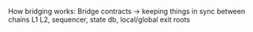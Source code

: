 How bridging works: Bridge contracts -> keeping things in sync between chains L1 L2, sequencer, state db, local/global exit roots
